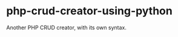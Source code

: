 php-crud-creator-using-python
=============================

Another PHP CRUD creator, with its own syntax.